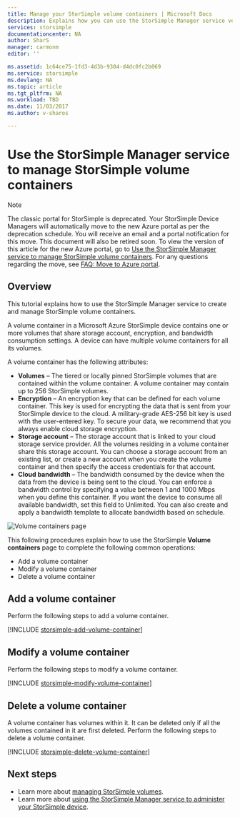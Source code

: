 ```yaml
---
title: Manage your StorSimple volume containers | Microsoft Docs
description: Explains how you can use the StorSimple Manager service volume containers page to add, modify, or delete a volume container.
services: storsimple
documentationcenter: NA
author: SharS
manager: carmonm
editor: ''

ms.assetid: 1c64ce75-1fd3-4d3b-9304-d4dc0fc2b069
ms.service: storsimple
ms.devlang: NA
ms.topic: article
ms.tgt_pltfrm: NA
ms.workload: TBD
ms.date: 11/03/2017
ms.author: v-sharos

---
```

# Use the StorSimple Manager service to manage StorSimple volume containers
> [!NOTE]
> The classic portal for StorSimple is deprecated. Your StorSimple Device Managers will automatically move to the new Azure portal as per the deprecation schedule. You will receive an email and a portal notification for this move. This document will also be retired soon. To view the version of this article for the new Azure portal, go to [Use the StorSimple Manager service to manage StorSimple volume containers](storsimple-8000-manage-volume-containers.md). For any questions regarding the move, see [FAQ: Move to Azure portal](storsimple-8000-move-azure-portal-faq.md).

## Overview
This tutorial explains how to use the StorSimple Manager service to create and manage StorSimple volume containers.

A volume container in a Microsoft Azure StorSimple device contains one or more volumes that share storage account, encryption, and bandwidth consumption settings. A device can have multiple volume containers for all its volumes. 

A volume container has the following attributes:

* **Volumes** – The tiered or locally pinned StorSimple volumes that are contained within the volume container. A volume container may contain up to 256 StorSimple volumes.
* **Encryption** – An encryption key that can be defined for each volume container. This key is used for encrypting the data that is sent from your StorSimple device to the cloud. A military-grade AES-256 bit key is used with the user-entered key. To secure your data, we recommend that you always enable cloud storage encryption.
* **Storage account** – The storage account that is linked to your cloud storage service provider. All the volumes residing in a volume container share this storage account. You can choose a storage account from an existing list, or create a new account when you create the volume container and then specify the access credentials for that account.
* **Cloud bandwidth** – The bandwidth consumed by the device when the data from the device is being sent to the cloud. You can enforce a bandwidth control by specifying a value between 1 and 1000 Mbps when you define this container. If you want the device to consume all available bandwidth, set this field to Unlimited. You can also create and apply a bandwidth template to allocate bandwidth based on schedule.

![Volume containers page](./media/storsimple-manage-volume-containers/HCS_VolumeContainersPage.png)

This following procedures explain how to use the StorSimple **Volume containers** page to complete the following common operations:

* Add a volume container 
* Modify a volume container 
* Delete a volume container 

## Add a volume container
Perform the following steps to add a volume container.

[!INCLUDE [storsimple-add-volume-container](../../includes/storsimple-add-volume-container.md)]

## Modify a volume container
Perform the following steps to modify a volume container.

[!INCLUDE [storsimple-modify-volume-container](../../includes/storsimple-modify-volume-container.md)]

## Delete a volume container
A volume container has volumes within it. It can be deleted only if all the volumes contained in it are first deleted. Perform the following steps to delete a volume container.

[!INCLUDE [storsimple-delete-volume-container](../../includes/storsimple-delete-volume-container.md)]

## Next steps
* Learn more about [managing StorSimple volumes](storsimple-manage-volumes.md). 
* Learn more about [using the StorSimple Manager service to administer your StorSimple device](storsimple-manager-service-administration.md).

